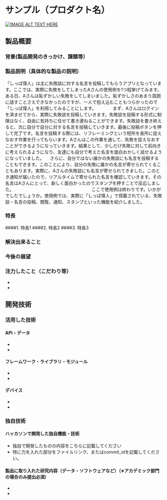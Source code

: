 # サンプル（プロダクト名）

[![IMAGE ALT TEXT HERE](https://jphacks.com/wp-content/uploads/2020/09/JPHACKS2020_ogp.jpg)](https://www.youtube.com/watch?v=G5rULR53uMk)

## 製品概要
### 背景(製品開発のきっかけ、課題等）
### 製品説明（具体的な製品の説明）
「しっぱ偉人」は主に失敗談に対する名言を投稿してもらうアプリとなっています。ここでは、実際に失敗をしてしまったAさんの使用例を1つ程挙げてみます。　　　　　　　　　　　　　　　　　
　ある日、Aさんは恥ずかしい失敗をしてしまいました。恥ずかしさのあまり周囲に話すことさえできなかったのですが、一人で抱え込むこともつらかったので「しっぱ偉人」を利用してみることにします。　　　
　まず、Aさんはログインを済ませてから、実際に失敗談を投稿していきます。失敗談を投稿する形式に制限はなく、自由に気持ちに任せて書き連ねることができます。失敗談を書き終えると、次に自分で自分に対する名言を投稿していきます。最後に投稿ボタンを押して完了です。名言を投稿する際には、リフレーミングという短所を長所に捉えなおす作業を行ってもらいます。Aさんはこの作業を通して、失敗を捉えなおすことができるようになっていきます。結果として、少しだけ失敗に対して前向きに考えられるようになり、友達にも自分で考えた名言を面白おかしく話せるようになっていました。
　さらに、自分ではない誰かの失敗談にも名言を投稿することもできます。このことにより、自分の失敗に誰かの名言が寄せられてくることもあります。実際に、Aさんの失敗談にも名言が寄せられてきました。このとき通知が届いたので、リアルタイムで寄せられた名言を確認していきます。その名言はAさんにとって、新しく面白かったのでスタンプを押すことで反応しました。　　　　　　　　　　　　　　　　　
　ここで使用例は終わりです。いかがでしたでしょうか。使用例では、実際に「しっぱ偉人」で搭載されている、失敗談・名言の投稿、閲覧、通知、スタンプといった機能を紹介しました。
 
### 特長
####1. 特長1
####2. 特長2
####3. 特長3

### 解決出来ること
### 今後の展望
### 注力したこと（こだわり等）
* 
* 

## 開発技術
### 活用した技術
#### API・データ
* 
* 

#### フレームワーク・ライブラリ・モジュール
* 
* 

#### デバイス
* 
* 

### 独自技術
#### ハッカソンで開発した独自機能・技術
* 独自で開発したものの内容をこちらに記載してください
* 特に力を入れた部分をファイルリンク、またはcommit_idを記載してください。

#### 製品に取り入れた研究内容（データ・ソフトウェアなど）（※アカデミック部門の場合のみ提出必須）
* 
* 
